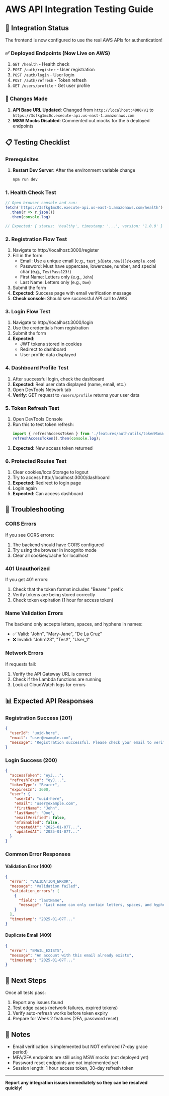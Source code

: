 # AWS API Integration Testing Guide

## 🚀 Integration Status

The frontend is now configured to use the real AWS APIs for authentication!

### ✅ Deployed Endpoints (Now Live on AWS)
1. `GET /health` - Health check
2. `POST /auth/register` - User registration  
3. `POST /auth/login` - User login
4. `POST /auth/refresh` - Token refresh
5. `GET /users/profile` - Get user profile

### 🔧 Changes Made
1. **API Base URL Updated**: Changed from `http://localhost:4000/v1` to `https://3sfkg1mc0c.execute-api.us-east-1.amazonaws.com`
2. **MSW Mocks Disabled**: Commented out mocks for the 5 deployed endpoints

## 📋 Testing Checklist

### Prerequisites
1. **Restart Dev Server**: After the environment variable change
   ```bash
   npm run dev
   ```

### 1. Health Check Test
```javascript
// Open browser console and run:
fetch('https://3sfkg1mc0c.execute-api.us-east-1.amazonaws.com/health')
  .then(r => r.json())
  .then(console.log)

// Expected: { status: 'healthy', timestamp: '...', version: '1.0.0' }
```

### 2. Registration Flow Test
1. Navigate to http://localhost:3000/register
2. Fill in the form:
   - Email: Use a unique email (e.g., `test_${Date.now()}@example.com`)
   - Password: Must have uppercase, lowercase, number, and special char (e.g., `TestPass123!`)
   - First Name: Letters only (e.g., `John`)
   - Last Name: Letters only (e.g., `Doe`)
3. Submit the form
4. **Expected**: Success page with email verification message
5. **Check console**: Should see successful API call to AWS

### 3. Login Flow Test  
1. Navigate to http://localhost:3000/login
2. Use the credentials from registration
3. Submit the form
4. **Expected**: 
   - JWT tokens stored in cookies
   - Redirect to dashboard
   - User profile data displayed

### 4. Dashboard Profile Test
1. After successful login, check the dashboard
2. **Expected**: Real user data displayed (name, email, etc.)
3. Open DevTools Network tab
4. **Verify**: GET request to `/users/profile` returns your user data

### 5. Token Refresh Test
1. Open DevTools Console
2. Run this to test token refresh:
   ```javascript
   import { refreshAccessToken } from './features/auth/utils/tokenManager';
   refreshAccessToken().then(console.log);
   ```
3. **Expected**: New access token returned

### 6. Protected Routes Test
1. Clear cookies/localStorage to logout
2. Try to access http://localhost:3000/dashboard
3. **Expected**: Redirect to login page
4. Login again
5. **Expected**: Can access dashboard

## 🐛 Troubleshooting

### CORS Errors
If you see CORS errors:
1. The backend should have CORS configured
2. Try using the browser in incognito mode
3. Clear all cookies/cache for localhost

### 401 Unauthorized
If you get 401 errors:
1. Check that the token format includes "Bearer " prefix
2. Verify tokens are being stored correctly
3. Check token expiration (1 hour for access token)

### Name Validation Errors
The backend only accepts letters, spaces, and hyphens in names:
- ✅ Valid: "John", "Mary-Jane", "De La Cruz"
- ❌ Invalid: "John123", "Test!", "User_1"

### Network Errors
If requests fail:
1. Verify the API Gateway URL is correct
2. Check if the Lambda functions are running
3. Look at CloudWatch logs for errors

## 📊 Expected API Responses

### Registration Success (201)
```json
{
  "userId": "uuid-here",
  "email": "user@example.com",
  "message": "Registration successful. Please check your email to verify your account."
}
```

### Login Success (200)
```json
{
  "accessToken": "eyJ...",
  "refreshToken": "eyJ...",
  "tokenType": "Bearer",
  "expiresIn": 3600,
  "user": {
    "userId": "uuid-here",
    "email": "user@example.com",
    "firstName": "John",
    "lastName": "Doe",
    "emailVerified": false,
    "mfaEnabled": false,
    "createdAt": "2025-01-07T...",
    "updatedAt": "2025-01-07T..."
  }
}
```

### Common Error Responses

#### Validation Error (400)
```json
{
  "error": "VALIDATION_ERROR",
  "message": "Validation failed",
  "validation_errors": [
    {
      "field": "lastName",
      "message": "Last name can only contain letters, spaces, and hyphens"
    }
  ],
  "timestamp": "2025-01-07T..."
}
```

#### Duplicate Email (409)
```json
{
  "error": "EMAIL_EXISTS",
  "message": "An account with this email already exists",
  "timestamp": "2025-01-07T..."
}
```

## 🎯 Next Steps

Once all tests pass:
1. Report any issues found
2. Test edge cases (network failures, expired tokens)
3. Verify auto-refresh works before token expiry
4. Prepare for Week 2 features (2FA, password reset)

## 📝 Notes

- Email verification is implemented but NOT enforced (7-day grace period)
- MFA/2FA endpoints are still using MSW mocks (not deployed yet)
- Password reset endpoints are not implemented yet
- Session length: 1 hour access token, 30-day refresh token

---

**Report any integration issues immediately so they can be resolved quickly!**
